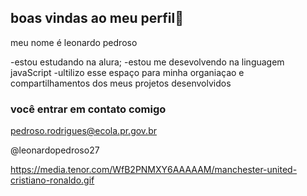 ## boas vindas ao meu perfil💙

meu nome é leonardo pedroso

-estou estudando na alura;
-estou me desevolvendo na linguagem javaScript
-ultilizo esse espaço para minha organiaçao e compartilhamentos dos meus projetos desenvolvidos

### você entrar em contato comigo

pedroso.rodrigues@ecola.pr.gov.br

@leonardopedroso27

![]()https://media.tenor.com/WfB2PNMXY6AAAAAM/manchester-united-cristiano-ronaldo.gif
